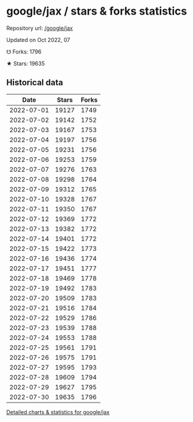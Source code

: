 # google/jax / stars & forks statistics

Repository url: [/google/jax](https://github.com/google/jax)

Updated on Oct 2022, 07

☋ Forks: 1796

★ Stars: 19635

## Historical data
| Date | Stars | Forks |
|------|-------|-------|
| 2022-07-01 | 19127 | 1749 | 
| 2022-07-02 | 19142 | 1752 | 
| 2022-07-03 | 19167 | 1753 | 
| 2022-07-04 | 19197 | 1756 | 
| 2022-07-05 | 19231 | 1756 | 
| 2022-07-06 | 19253 | 1759 | 
| 2022-07-07 | 19276 | 1763 | 
| 2022-07-08 | 19298 | 1764 | 
| 2022-07-09 | 19312 | 1765 | 
| 2022-07-10 | 19328 | 1767 | 
| 2022-07-11 | 19350 | 1767 | 
| 2022-07-12 | 19369 | 1772 | 
| 2022-07-13 | 19382 | 1772 | 
| 2022-07-14 | 19401 | 1772 | 
| 2022-07-15 | 19422 | 1773 | 
| 2022-07-16 | 19436 | 1774 | 
| 2022-07-17 | 19451 | 1777 | 
| 2022-07-18 | 19469 | 1778 | 
| 2022-07-19 | 19492 | 1783 | 
| 2022-07-20 | 19509 | 1783 | 
| 2022-07-21 | 19516 | 1784 | 
| 2022-07-22 | 19529 | 1786 | 
| 2022-07-23 | 19539 | 1788 | 
| 2022-07-24 | 19553 | 1788 | 
| 2022-07-25 | 19561 | 1791 | 
| 2022-07-26 | 19575 | 1791 | 
| 2022-07-27 | 19595 | 1793 | 
| 2022-07-28 | 19609 | 1794 | 
| 2022-07-29 | 19627 | 1795 | 
| 2022-07-30 | 19635 | 1796 | 


[Detailed charts & statistics for google/jax](https://reviewgithub.com/rep/google/jax)
